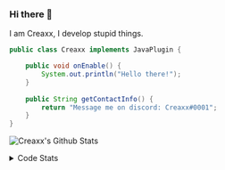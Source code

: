 ### Hi there 👋

I am Creaxx, I develop stupid things. 

```java
public class Creaxx implements JavaPlugin {

    public void onEnable() {
        System.out.println("Hello there!");
    }
    
    public String getContactInfo() {
        return "Message me on discord: Creaxx#0001";
    }
}
```

![Creaxx's Github Stats](https://github-readme-stats.vercel.app/api?username=CreaxxOG&show_icons=true&theme=dark&count_private=true)

<details>
  <summary>Code Stats</summary>

<!--START_SECTION:waka-->
![Lines of code](https://img.shields.io/badge/From%20Hello%20World%20I%27ve%20Written-29079%20lines%20of%20code-blue)

**🐱 My GitHub Data** 

> 🏆 237 Contributions in the Year 2021
 > 
> 📦 372.9 kB Used in GitHub's Storage 
 > 
> 🚫 Not Opted to Hire
 > 
> 📜 1 Public Repository 
 > 
> 🔑 4 Private Repositories  
 > 
**I'm an Early 🐤** 

```text
🌞 Morning    19 commits     ██░░░░░░░░░░░░░░░░░░░░░░░   11.11% 
🌆 Daytime    71 commits     ██████████░░░░░░░░░░░░░░░   41.52% 
🌃 Evening    76 commits     ███████████░░░░░░░░░░░░░░   44.44% 
🌙 Night      5 commits      ░░░░░░░░░░░░░░░░░░░░░░░░░   2.92%

```
📅 **I'm Most Productive on Saturday** 

```text
Monday       20 commits     ███░░░░░░░░░░░░░░░░░░░░░░   11.7% 
Tuesday      14 commits     ██░░░░░░░░░░░░░░░░░░░░░░░   8.19% 
Wednesday    22 commits     ███░░░░░░░░░░░░░░░░░░░░░░   12.87% 
Thursday     10 commits     █░░░░░░░░░░░░░░░░░░░░░░░░   5.85% 
Friday       25 commits     ███░░░░░░░░░░░░░░░░░░░░░░   14.62% 
Saturday     45 commits     ██████░░░░░░░░░░░░░░░░░░░   26.32% 
Sunday       35 commits     █████░░░░░░░░░░░░░░░░░░░░   20.47%

```


📊 **This Week I Spent My Time On** 

```text
💬 Programming Languages: 
Java                     8 hrs 19 mins       █████████████████████░░░░   85.05% 
YAML                     1 hr 6 mins         ██░░░░░░░░░░░░░░░░░░░░░░░   11.35% 
XML                      20 mins             █░░░░░░░░░░░░░░░░░░░░░░░░   3.56% 
Other                    0 secs              ░░░░░░░░░░░░░░░░░░░░░░░░░   0.03% 
Git Config               0 secs              ░░░░░░░░░░░░░░░░░░░░░░░░░   0.01%

🔥 Editors: 
IntelliJ                 9 hrs 46 mins       █████████████████████████   100.0%

```

**I Mostly Code in Java** 

```text
Java                     5 repos             ████████████████████░░░░░   83.33% 
EJS                      1 repo              ████░░░░░░░░░░░░░░░░░░░░░   16.67%

```



 Last Updated on 08/11/2021
<!--END_SECTION:waka-->
</details>
